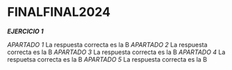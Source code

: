 # FINALFINAL2024

***EJERCICIO 1***

_APARTADO 1_ La respuesta correcta es la B
_APARTADO 2_ La respuesta correcta es la B
_APARTADO 3_ La respuesta correcta es la B
_APARTADO 4_ La respuetsa correcta es la B
_APARTADO 5_ La respuesta correcta es la B

